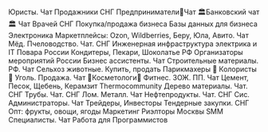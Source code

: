 Юристы. Чат
Продажники СНГ
Предприниматели👥Чат
🏛Банковский чат🏛
Чат Врачей СНГ
Покупка/продажа бизнеса
Базы данных для бизнеса
Электроника
Маркетплейсы: Ozon, Wildberries, Беру, Юла, Авито. Чат
Мёд. Пчеловодство. Чат. СНГ
Инженерная инфраструктура электрика и IT
Повара России
Кондитеры, Пекари, Шоколатье РФ
Организаторы мероприятий России
Бизнес ассистенты. Чат
Строительные материалы. РФ. Чат
Сельхоз животные. Купить, продать
Парикмахеры 💇 Колористы 🌈
Уголь. Продажа. Чат
🌸Косметологи🌸
Фитнес. ЗОЖ. ПП. Чат
Цемент, Песок, Щебень, Керамзит
Thermocommunity
Дерево материалы. Чат. СНГ
Трубы. Чат. СНГ
Лом. Металл. Чат
Нефтепродукты. Чат. СНГ
Сис. Администраторы. Чат
Трейдеры, Инвесторы
Тендерные закупки. СНГ
Опт: фрукты, овощи, ягоды
Маркетинг
Риэлторы Москвы
SMM Специалисты. Чат
Работа для Программистов
